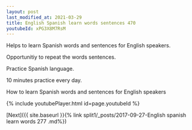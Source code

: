 ```yaml
---
layout: post
last_modified_at: 2021-03-29
title: English Spanish learn words sentences 470 
youtubeId: xPG3X8M7RsM
---
```

 
 
Helps to learn Spanish words and sentences for English speakers.

Opportunitiy to repeat the words sentences. 

Practice Spanish language. 
 
10 minutes practice every day. 
 
How to learn Spanish words and sentences for English speakers 
 
{% include youtubePlayer.html id=page.youtubeId %}
 
 
[Next]({{ site.baseurl }}{% link  split1/_posts/2017-09-27-English spanish learn words 277 .md%})
 
